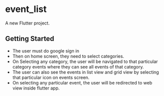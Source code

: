 # event_list

A new Flutter project.

## Getting Started

* The user must do google sign in
* Then on home screen, they need to select categories.
* On Selecting any category, the user will be navigated to that particular category events where they can see all events of that category.
* The user can also see the events in list view and grid view by selecting that particular icon on events screen.
* On selecting any particular event, the user will be redirected to web view inside flutter app.

